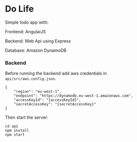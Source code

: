 # Do Life

Simple todo app with:

Frontend: AngularJS

Backend: Web Api using Express

Database: Amazon DynamoDB

### Backend

Before running the backend add aws credentials in `api/src/aws.config.json`.

```
{
    "region": "eu-west-1",
    "endpoint": "https://dynamodb.eu-west-1.amazonaws.com",
    "accessKeyId": "{accessKeyId}",
    "secretAccessKey": "{secretAccessKey}"
}
```

Then start the server:

```
cd api
npm install
npm start
```
